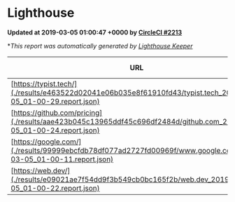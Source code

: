 
# Lighthouse

**Updated at 2019-03-05 01:00:47 +0000 by [CircleCI #2213](https://circleci.com/gh/ItinerisLtd/lighthouse-keeper-example/2213)**

**This report was automatically generated by [Lighthouse Keeper](https://github.com/itinerisltd/lighthouse-keeper)*

| URL | Performance | Accessibility | Best Practices | SEO | PWA | Updated At |
| --- | --- | --- | --- | --- | --- | --- |
| [https://typist.tech/](./results/e463522d02041e06b035e8f61910fd43/typist.tech_2019-03-05_01-00-29.report.json) | 1 |  |  |  |  | 2019-03-05T01:00:29.024Z |
| [https://github.com/pricing](./results/aae423b045c13965ddf45c696df2484d/github.com_2019-03-05_01-00-24.report.json) | 0.8 | 0.89 | 0.93 | 0.9 | 0.58 | 2019-03-05T01:00:24.194Z |
| [https://google.com/](./results/99999ebcfdb78df077ad2727fd00969f/www.google.com_2019-03-05_01-00-11.report.json) | 0.96 | 0.71 | 0.93 | 0.8 | 0.58 | 2019-03-05T01:00:11.936Z |
| [https://web.dev/](./results/e09021ae7f54dd9f3b549cb0bc165f2b/web.dev_2019-03-05_01-00-22.report.json) | 0.97 | 0.93 | 1 | 0.91 | 1 | 2019-03-05T01:00:22.097Z |
